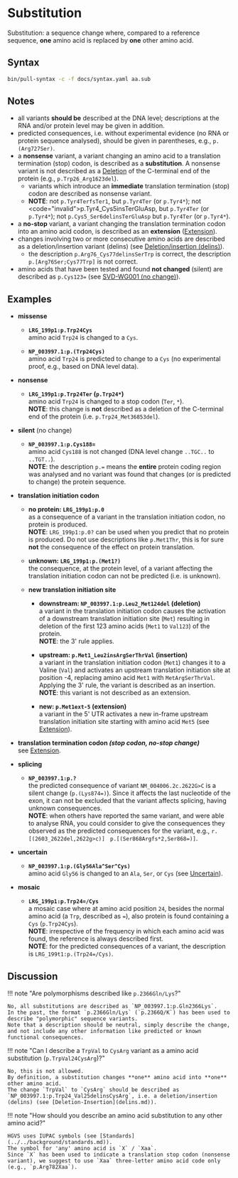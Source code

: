 # Substitution

<!-- ## Definition -->

Substitution: a sequence change where, compared to a reference sequence, **one** amino acid is replaced by **one** other amino acid.

## Syntax

```sh exec="true"
bin/pull-syntax -c -f docs/syntax.yaml aa.sub
```

## Notes

- all variants **should be** described at the DNA level; descriptions at the RNA and/or protein level may be given in addition.
- predicted consequences, i.e. without experimental evidence (no RNA or protein sequence analysed), should be given in parentheses, e.g., `p.(Arg727Ser)`.
- a **nonsense** variant, a variant changing an amino acid to a translation termination (stop) codon, is described as a **substitution**.
  A nonsense variant is not described as a [Deletion](deletion.md) of the C-terminal end of the protein (e.g., `p.Trp26_Arg1623del`).
    - variants which introduce an **immediate** translation termination (stop) codon are described as nonsense variant.
    - **NOTE**: not <code class="invalid">p.Tyr4TerfsTer1</code>, but `p.Tyr4Ter` (or `p.Tyr4*`); not <code="invalid">p.Tyr4_Cys5insTerGluAsp</code>, but `p.Tyr4Ter` (or `p.Tyr4*`); not <code class="invalid">p.Cys5_Ser6delinsTerGluAsp</code> but `p.Tyr4Ter` (or `p.Tyr4*`).
- a **no-stop** variant, a variant changing the translation termination codon into an amino acid codon, is described as an **extension** ([Extension](extension.md)).
- changes involving two or more consecutive amino acids are described as a deletion/insertion variant (delins) (see [Deletion/insertion (delins)](delins.md)).
    - the description `p.Arg76_Cys77delinsSerTrp` is correct, the description <code class="invalid">p.[Arg76Ser;Cys77Trp]</code> is not correct.
- amino acids that have been tested and found **not changed** (silent) are described as `p.Cys123=` (see [SVD-WG001 (no change)](../../consultation/SVD-WG001.md)).

## Examples

- **missense**
    - **`LRG_199p1:p.Trp24Cys`**<br>
      amino acid `Trp24` is changed to a `Cys`.

    - **`NP_003997.1:p.(Trp24Cys)`**<br>
      amino acid `Trp24` is predicted to change to a `Cys` (no experimental proof, e.g., based on DNA level data).

- **nonsense**
    - **`LRG_199p1:p.Trp24Ter` (`p.Trp24*`)**<br>
      amino acid `Trp24` is changed to a stop codon (`Ter`, `*`).<br>
      **NOTE**: this change is **not** described as a deletion of the C-terminal end of the protein (i.e. `p.Trp24_Met36853del`).

- **silent** (no change)
    - **`NP_003997.1:p.Cys188=`**<br>
      amino acid `Cys188` is not changed (DNA level change `..TGC..` to `..TGT..`).<br>
      **NOTE**: the description `p.=` means the **entire** protein coding region was analysed and no variant was found that changes (or is predicted to change) the protein sequence.

- **translation initiation codon**
    - **no protein: `LRG_199p1:p.0`**<br>
      as a consequence of a variant in the translation initiation codon, no protein is produced.<br>
      **NOTE**: `LRG_199p1:p.0?` can be used when you predict that no protein is produced.
      Do not use descriptions like <code class="invalid">p.Met1Thr</code>, this is for sure **not** the consequence of the effect on protein translation.

    - **unknown: `LRG_199p1:p.(Met1?)`**<br>
      the consequence, at the protein level, of a variant affecting the translation initiation codon can not be predicted (i.e. is unknown).

    - **new translation initiation site**
        - **downstream: `NP_003997.1:p.Leu2_Met124del` (deletion)**<br>
          a variant in the translation initiation codon causes the activation of a downstream translation initiation site (`Met`) resulting in deletion of the first 123 amino acids (`Met1` to `Val123`) of the protein.<br>
          **NOTE**: the 3' rule applies.

        - **upstream: `p.Met1_Leu2insArgSerThrVal` (insertion)**<br>
          a variant in the translation initiation codon (`Met1`) changes it to a Valine (`Val`) and activates an upstream translation initiation site at position -4, replacing amino acid `Met1` with `MetArgSerThrVal`.
          Applying the 3' rule, the variant is described as an insertion.<br>
          **NOTE**: this variant is not described as an extension.

        - **new: `p.Met1ext-5` (extension)**<br>
          a variant in the 5' UTR activates a new in-frame upstream translation initiation site starting with amino acid `Met5` (see [Extension](extension.md)).

- **translation termination codon _(stop codon, no-stop change)_**<br>
  see [Extension](extension.md).

- **splicing**
    - **`NP_003997.1:p.?`**<br>
      the predicted consequence of variant `NM_004006.2c.2622G>C` is a silent change (`p.(Lys874=)`).
      Since it affects the last nucleotide of the exon, it can not be excluded that the variant affects splicing, having unknown consequences.<br>
      **NOTE**: when others have reported the same variant, and were able to analyse RNA, you could consider to give the consequences they observed as the predicted consequences for the variant, e.g., `r.[(2603_2622del,2622g>c)]` &nbsp; `p.[(Ser868Argfs*2,Ser868=)]`.

- **uncertain**
    - **`NP_003997.1:p.(Gly56Ala^Ser^Cys)`**<br>
      amino acid `Gly56` is changed to an `Ala`, `Ser`, or `Cys` (see [Uncertain](../uncertain.md)).

- **mosaic**
    - **`LRG_199p1:p.Trp24=/Cys`**<br>
      a mosaic case where at amino acid position `24`, besides the normal amino acid (a `Trp`, described as `=`), also protein is found containing a `Cys` (`p.Trp24Cys`).<br>
      **NOTE**: irrespective of the frequency in which each amino acid was found, the reference is always described first.<br>
      **NOTE**: for the predicted consequences of a variant, the description is `LRG_199t1:p.(Trp24=/Cys)`.

## Discussion

!!! note "Are polymorphisms described like <code class="invalid">p.2366Gln/Lys</code>?"

    No, all substitutions are described as `NP_003997.1:p.Gln2366Lys`.
    In the past, the format `p.2366Gln/Lys` (`p.2366Q/K`) has been used to describe "polymorphic" sequence variants.
    Note that a description should be neutral, simply describe the change, and not include any other information like predicted or known functional consequences.

!!! note "Can I describe a `TrpVal` to `CysArg` variant as a amino acid substitution (<code class="invalid">p.TrpVal24CysArg</code>)?"

    No, this is not allowed.
    By definition, a substitution changes **one** amino acid into **one** other amino acid.
    The change `TrpVal` to `CysArg` should be described as `NP_003997.1:p.Trp24_Val25delinsCysArg`, i.e. a deletion/insertion (delins) (see [Deletion-Insertion](delins.md)).

!!! note "How should you describe an amino acid substitution to any other amino acid?"

    HGVS uses IUPAC symbols (see [Standards](../../background/standards.md)).
    The symbol for 'any' amino acid is `X` / `Xaa`.
    Since `X` has been used to indicate a translation stop codon (nonsense variant), we suggest to use `Xaa` three-letter amino acid code only (e.g., `p.Arg782Xaa`).
